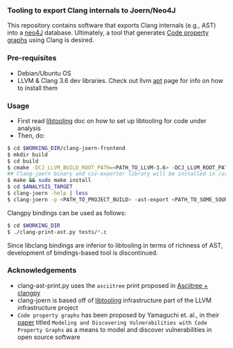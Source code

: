 ### Tooling to export Clang internals to Joern/Neo4J

This repository contains software that exports Clang internals (e.g., AST) into a [neo4J][3] database. Ultimately, a tool that generates [Code property graphs][4] using Clang is desired.

### Pre-requisites

- Debian/Ubuntu OS
- LLVM & Clang 3.6 dev libraries. Check out llvm [apt][5] page for info on how to install them

### Usage

- First read [libtooling][2] doc on how to set up libtooling for code under analysis
- Then, do:

```bash
$ cd $WORKING_DIR/clang-joern-frontend
$ mkdir build
$ cd build
$ cmake -DCJ_LLVM_BUILD_ROOT_PATH=<PATH_TO_LLVM-3.6> -DCJ_LLVM_ROOT_PATH=<PATH_TO_LLVM-3.6> ../src/ &> /dev/null
## Clang-joern binary and csv-exporter library will be installed in /usr
$ make && sudo make install
$ cd $ANALYSIS_TARGET
$ clang-joern -help | less
$ clang-joern -p <PATH_TO_PROJECT_BUILD> -ast-export <PATH_TO_SOME_SOURCE_FILE>
```

Clangpy bindings can be used as follows:

```bash
$ cd $WORKING_DIR
$ ./clang-print-ast.py tests/*.c
```

Since libclang bindings are inferior to libtooling in terms of richness of AST, development of bindings-based tool is discontinued.

### Acknowledgements

- clang-ast-print.py uses the `asciitree` print proposed in [Asciitree + clangpy][1]
- clang-joern is based off of [libtooling][2] infrastructure part of the LLVM infrastructure project
- `Code property graphs` has been proposed by Yamaguchi et. al., in their [paper][4] titled `Modeling and Discovering Vulnerabilities with Code Property Graphs` as a means to model and discover vulnerabilities in open source software

[1]: http://blog.glehmann.net/2014/12/29/Playing-with-libclang/
[2]: http://clang.llvm.org/docs/LibTooling.html
[3]: http://neo4j.com/
[4]: https://user.informatik.uni-goettingen.de/~krieck/docs/2014-ieeesp.pdf
[5]: http://llvm.org/apt/
